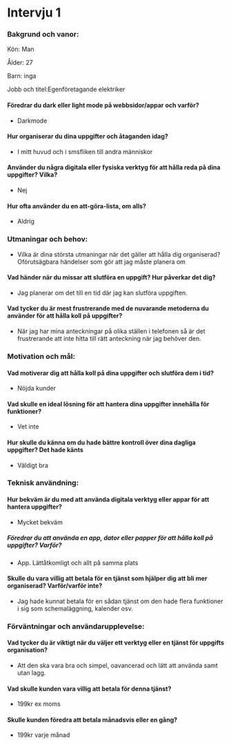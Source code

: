 # Intervju 1 
### Bakgrund och vanor:
Kön: Man

Ålder: 27

Barn: inga

Jobb och titel:Egenföretagande elektriker

#### Föredrar du dark eller light mode på webbsidor/appar och varför? 
- Darkmode

#### Hur organiserar du dina uppgifter och åtaganden idag? 
- I mitt huvud och i smsfliken till andra människor

#### Använder du några digitala eller fysiska verktyg för att hålla reda på dina uppgifter? Vilka? 
- Nej

#### Hur ofta använder du en att-göra-lista, om alls?
- Aldrig

### Utmaningar och behov:
- Vilka är dina största utmaningar när det gäller att hålla dig organiserad? Oförutsägbara händelser som gör att jag måste planera om 

#### Vad händer när du missar att slutföra en uppgift? Hur påverkar det dig? 
- Jag planerar om det till en tid där jag kan slutföra uppgiften.

#### Vad tycker du är mest frustrerande med de nuvarande metoderna du använder för att hålla koll på uppgifter?
 - När jag har mina anteckningar på olika ställen i telefonen så är det frustrerande att inte hitta till rätt anteckning när jag behöver den.

### Motivation och mål:
#### Vad motiverar dig att hålla koll på dina uppgifter och slutföra dem i tid?
- Nöjda kunder

#### Vad skulle en ideal lösning för att hantera dina uppgifter innehålla för funktioner?
 - Vet inte

#### Hur skulle du känna om du hade bättre kontroll över dina dagliga uppgifter? Det hade känts 
- Väldigt bra

### Teknisk användning:
#### Hur bekväm är du med att använda digitala verktyg eller appar för att hantera uppgifter?
 - Mycket bekväm

##### Föredrar du att använda en app, dator eller papper för att hålla koll på uppgifter? Varför?
- App. Lättåtkomligt och allt på samma plats

#### Skulle du vara villig att betala för en tjänst som hjälper dig att bli mer organiserad? Varför/varför inte? 
- Jag hade kunnat betala för en sådan tjänst om den hade flera funktioner i sig som schemaläggning, kalender osv. 

### Förväntningar och användarupplevelse:
#### Vad tycker du är viktigt när du väljer ett verktyg eller en tjänst för uppgifts organisation?
- Att den ska vara bra och simpel, oavancerad och lätt att använda samt utan lagg.

#### Vad skulle kunden vara villig att betala för denna tjänst?
 - 199kr ex moms

#### Skulle kunden föredra att betala månadsvis eller en gång? 
- 199kr varje månad 

